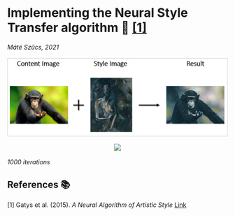 # Implementing the Neural Style Transfer algorithm :art: [[1]](#1)
_Máté Szűcs, 2021_ <br>
<p align="center">
  <img src="images/process.png" width="800" />
</p>

<p align="center">
  <img src="images/nst.gif" width="400" />
</p>
<p>
    <em>1000 iterations</em>
</p>




## References :books:
<a id="1">[1]</a> 
Gatys et al. (2015). 
_A Neural Algorithm of Artistic Style_
[Link](https://arxiv.org/abs/1508.06576)
